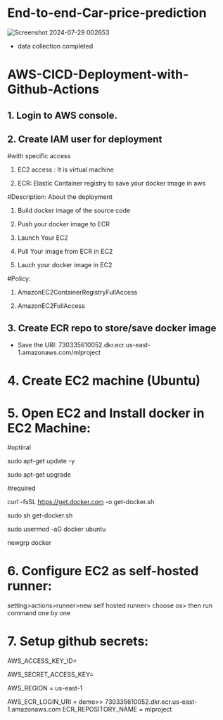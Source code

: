 # End-to-end-Car-price-prediction


![Screenshot 2024-07-29 002653](https://github.com/user-attachments/assets/ec0eadc5-d01f-44d7-92b2-179c4e5c6478)



- data collection completed



# AWS-CICD-Deployment-with-Github-Actions
## 1. Login to AWS console.

## 2. Create IAM user for deployment

#with specific access

1. EC2 access : It is virtual machine

2. ECR: Elastic Container registry to save your docker image in aws


#Description: About the deployment

1. Build docker image of the source code

2. Push your docker image to ECR

3. Launch Your EC2 

4. Pull Your image from ECR in EC2

5. Lauch your docker image in EC2

#Policy:

1. AmazonEC2ContainerRegistryFullAccess

2. AmazonEC2FullAccess

## 3. Create ECR repo to store/save docker image
- Save the URI: 730335610052.dkr.ecr.us-east-1.amazonaws.com/mlproject

# 4. Create EC2 machine (Ubuntu)

# 5. Open EC2 and Install docker in EC2 Machine:

#optinal

sudo apt-get update -y

sudo apt-get upgrade

#required

curl -fsSL https://get.docker.com -o get-docker.sh

sudo sh get-docker.sh

sudo usermod -aG docker ubuntu

newgrp docker

# 6. Configure EC2 as self-hosted runner:
setting>actions>runner>new self hosted runner> choose os> then run command one by one

# 7. Setup github secrets:
AWS_ACCESS_KEY_ID=

AWS_SECRET_ACCESS_KEY=

AWS_REGION = us-east-1

AWS_ECR_LOGIN_URI = demo>>  730335610052.dkr.ecr.us-east-1.amazonaws.com
ECR_REPOSITORY_NAME = mlproject

